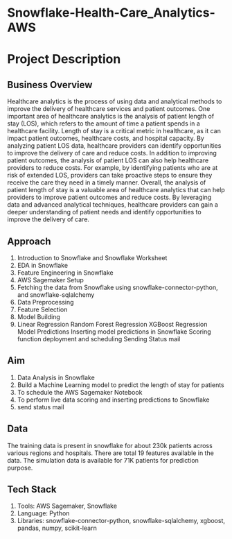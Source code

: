 # Snowflake-Health-Care_Analytics-AWS

# Project Description

## Business Overview

Healthcare analytics is the process of using data and analytical methods to improve the delivery of healthcare services and patient outcomes. One important area of healthcare analytics is the analysis of patient length of stay (LOS), which refers to the amount of time a patient spends in a healthcare facility.
Length of stay is a critical metric in healthcare, as it can impact patient outcomes, healthcare costs, and hospital capacity. By analyzing patient LOS data, healthcare providers can identify opportunities to improve the delivery of care and reduce costs.
In addition to improving patient outcomes, the analysis of patient LOS can also help healthcare providers to reduce costs. For example, by identifying patients who are at risk of extended LOS, providers can take proactive steps to ensure they receive the care they need in a timely manner.
Overall, the analysis of patient length of stay is a valuable area of healthcare analytics that can help providers to improve patient outcomes and reduce costs. By leveraging data and advanced analytical techniques, healthcare providers can gain a deeper understanding of patient needs and identify opportunities to improve the delivery of care.

## Approach

1. Introduction to Snowflake and Snowflake Worksheet
2. EDA in Snowflake
3. Feature Engineering in Snowflake
4. AWS Sagemaker Setup
5. Fetching the data from Snowflake using snowflake-connector-python, and snowflake-sqlalchemy
6. Data Preprocessing
7. Feature Selection
8. Model Building
9. Linear Regression
Random Forest Regression
XGBoost Regression
Model Predictions
Inserting model predictions in Snowflake
Scoring function deployment and scheduling
Sending Status mail

## Aim

1. Data Analysis in Snowflake
2. Build a Machine Learning model to predict the length of stay for patients
3. To schedule the AWS Sagemaker Notebook
4. To perform live data scoring and inserting predictions to Snowflake
5. send status mail

## Data

The training data is present in snowflake for about 230k patients across various regions and hospitals. There are total 19 features available in the data.
The simulation data is available for 71K patients for prediction purpose. 

## Tech Stack

1. Tools: AWS Sagemaker, Snowflake
2. Language: Python
3. Libraries: snowflake-connector-python, snowflake-sqlalchemy, xgboost, pandas, numpy, scikit-learn
